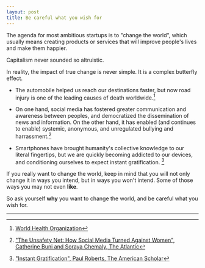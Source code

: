 ```yaml
---
layout: post
title: Be careful what you wish for
---
```


The agenda for most ambitious startups is to "change the world", which usually means creating products or services that will improve people's lives and make them happier.

Capitalism never sounded so altruistic.

In reality, the impact of true change is never simple. It is a complex butterfly effect.

 - The automobile helped us reach our destinations faster, but now road injury is one of the leading causes of death worldwide.[^1]

 - On one hand, social media has fostered greater communication and awareness between peoples, and democratized the dissemination of news and information. On the other hand, it has enabled (and continues to enable) systemic, anonymous, and unregulated bullying and harrassment.[^2]

 - Smartphones have brought humanity's collective knowledge to our literal fingertips, but we are quickly becoming addicted to our devices, and conditioning ourselves to expect instant gratification. [^3]

If you really want to change the world, keep in mind that you will not only change it in ways you intend, but in ways you won't intend. Some of those ways you may not even **like**.

So ask yourself **why** you want to change the world, and be careful what you wish for.

* * *


[^1]: [World Health Organization](http://www.who.int/mediacentre/factsheets/fs310/en/)
[^2]: ["The Unsafety Net: How Social Media Turned Against Women", Catherine Buni and Soraya Chemaly, The Atlantic](http://www.theatlantic.com/technology/archive/2014/10/the-unsafety-net-how-social-media-turned-against-women/381261/?single_page=true)
[^3]: ["Instant Gratification", Paul Roberts, The American Scholar](http://theamericanscholar.org/instant-gratification/)
